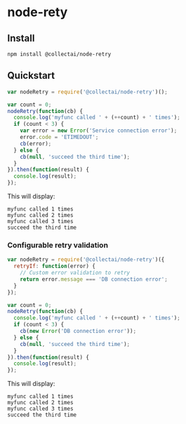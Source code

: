 # node-rety

## Install

`npm install @collectai/node-retry`

## Quickstart

```javascript
var nodeRetry = require('@collectai/node-retry')();

var count = 0;
nodeRetry(function(cb) {
  console.log('myfunc called ' + (++count) + ' times');
  if (count < 3) {
    var error = new Error('Service connection error');
    error.code = 'ETIMEDOUT';
    cb(error);
  } else {
    cb(null, 'succeed the third time');
  }
}).then(function(result) {
  console.log(result);
});
```

This will display:

```
myfunc called 1 times
myfunc called 2 times
myfunc called 3 times
succeed the third time
```

### Configurable retry validation

```javascript
var nodeRetry = require('@collectai/node-retry')({
  retryIf: function(error) {
    // Custom error validation to retry
    return error.message === 'DB connection error';
  }
});

var count = 0;
nodeRetry(function(cb) {
  console.log('myfunc called ' + (++count) + ' times');
  if (count < 3) {
    cb(new Error('DB connection error'));
  } else {
    cb(null, 'succeed the third time');
  }
}).then(function(result) {
  console.log(result);
});
```

This will display:

```
myfunc called 1 times
myfunc called 2 times
myfunc called 3 times
succeed the third time
```

